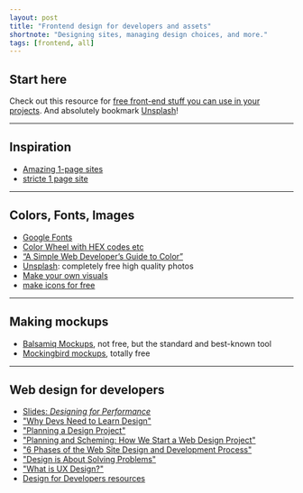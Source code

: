 ```yaml
---
layout: post
title: "Frontend design for developers and assets"
shortnote: "Designing sites, managing design choices, and more."
tags: [frontend, all]
---
```


## Start here
Check out this resource for [free front-end stuff you can use in your projects](http://www.premiumpixels.com/). And absolutely bookmark [Unsplash](https://unsplash.com/)!

<hr>

## Inspiration
* [Amazing 1-page sites](https://onepagelove.com/gallery/landing-page)
* [stricte 1 page site](http://stricte.io/#hello)

<hr>

## Colors, Fonts, Images
* [Google Fonts](https://www.google.com/fonts)
* [Color Wheel with HEX codes etc](https://color.adobe.com/create/color-wheel/)
* [“A Simple Web Developer’s Guide to Color”](https://www.smashingmagazine.com/2016/04/web-developer-guide-color/)
* [Unsplash](https://unsplash.com/): completely free high quality photos
* [Make your own visuals](https://www.canva.com/)
* [make icons for free](https://iconsflow.com/)

<hr>

## Making mockups
* [Balsamiq Mockups](https://balsamiq.com/products/mockups/), not free, but the standard and best-known tool
* [Mockingbird mockups](https://gomockingbird.com/home), totally free

<hr>

## Web design for developers
* [Slides: *Designing for Performance*](https://speakerdeck.com/lara/designing-for-performance)
* ["Why Devs Need to Learn Design"](http://www.cognition.happycog.com/article/why-developers-need-to-learn-design)
* ["Planning a Design Project"](http://webdesign.tutsplus.com/articles/planning-a-design-project--webdesign-13277)
* ["Planning and Scheming: How We Start a Web Design Project"](http://bigseadesign.com/web-design/planning-and-scheming-how-we-start-a-web-design-project)
* ["6 Phases of the Web Site Design and Development Process"](http://www.idesignstudios.com/blog/web-design/phases-web-design-development-process/#.VyYyXaMrKV7)
* ["Design is About Solving Problems"](https://www.smashingmagazine.com/2011/08/design-solving-problems/)
* ["What is UX Design?"](https://www.smashingmagazine.com/2010/10/what-is-user-experience-design-overview-tools-and-resources/)
* [Design for Developers resources](https://gist.github.com/jenmyers/7354863)
